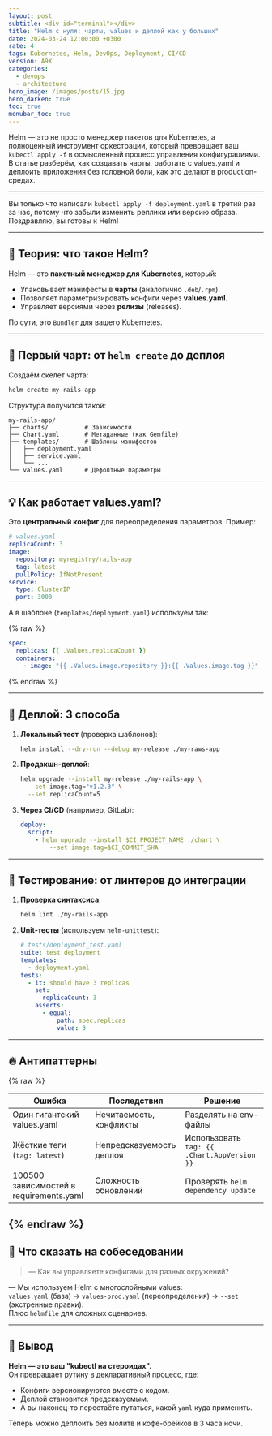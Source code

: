 ```yaml
---
layout: post
subtitle: <div id="terminal"></div>
title: "Helm с нуля: чарты, values и деплой как у больших"
date: 2024-03-24 12:00:00 +0300
rate: 4
tags: Kubernetes, Helm, DevOps, Deployment, CI/CD
version: A9X
categories:
  - devops
  - architecture
hero_image: /images/posts/15.jpg
hero_darken: true
toc: true
menubar_toc: true
---
```

Helm — это не просто менеджер пакетов для Kubernetes, а полноценный инструмент оркестрации, который превращает ваш `kubectl apply -f` в осмысленный процесс управления конфигурациями. В статье разберём, как создавать чарты, работать с values.yaml и деплоить приложения без головной боли, как это делают в production-средах.

---
Вы только что написали `kubectl apply -f deployment.yaml` в третий раз за час, потому что забыли изменить реплики или версию образа.  
Поздравляю, вы готовы к Helm!

---

## 🧠 Теория: что такое Helm?

Helm — это **пакетный менеджер для Kubernetes**, который:
- Упаковывает манифесты в **чарты** (аналогично `.deb`/`.rpm`).
- Позволяет параметризировать конфиги через **values.yaml**.
- Управляет версиями через **релизы** (releases).

По сути, это `Bundler` для вашего Kubernetes.

---

## 🔧 Первый чарт: от `helm create` до деплоя

Создаём скелет чарта:

```bash
helm create my-rails-app
```

Структура получится такой:

```
my-rails-app/
├── charts/          # Зависимости
├── Chart.yaml       # Метаданные (как Gemfile)
├── templates/       # Шаблоны манифестов
│   ├── deployment.yaml
│   ├── service.yaml
│   └── ...
└── values.yaml      # Дефолтные параметры
```

---

## 💡 Как работает values.yaml?

Это **центральный конфиг** для переопределения параметров. Пример:

```yaml
# values.yaml
replicaCount: 3
image:
  repository: myregistry/rails-app
  tag: latest
  pullPolicy: IfNotPresent
service:
  type: ClusterIP
  port: 3000
```

А в шаблоне (`templates/deployment.yaml`) используем так:

{% raw %}
```yaml
spec:
  replicas: {{ .Values.replicaCount }}
  containers:
    - image: "{{ .Values.image.repository }}:{{ .Values.image.tag }}"
```
{% endraw %}

---

## 🚀 Деплой: 3 способа

1. **Локальный тест** (проверка шаблонов):
   ```bash
   helm install --dry-run --debug my-release ./my-raws-app
   ```

2. **Продакшн-деплой**:
   ```bash
   helm upgrade --install my-release ./my-rails-app \
     --set image.tag="v1.2.3" \
     --set replicaCount=5
   ```

3. **Через CI/CD** (например, GitLab):
   ```yaml
   deploy:
     script:
       - helm upgrade --install $CI_PROJECT_NAME ./chart \
           --set image.tag=$CI_COMMIT_SHA
   ```

---

## 🧪 Тестирование: от линтеров до интеграции

1. **Проверка синтаксиса**:
   ```bash
   helm lint ./my-rails-app
   ```

2. **Unit-тесты** (используем `helm-unittest`):

   ```yaml
   # tests/deployment_test.yaml
   suite: test deployment
   templates:
     - deployment.yaml
   tests:
     - it: should have 3 replicas
       set:
         replicaCount: 3
       asserts:
         - equal:
             path: spec.replicas
             value: 3
   ```

---

## 🔥 Антипаттерны

{% raw %}

| Ошибка                          | Последствия                     | Решение                                                |
|---------------------------------|---------------------------------|--------------------------------------------------------|
| Один гигантский values.yaml     | Нечитаемость, конфликты         | Разделять на env-файлы                                 |
| Жёсткие теги (`tag: latest`)    | Непредсказуемость деплоя        | Использовать `tag: {{ .Chart.AppVersion }}` |
| 100500 зависимостей в requirements.yaml | Сложность обновлений | Проверять `helm dependency update`                     |


{% endraw %}
---

## 🎤 Что сказать на собеседовании

> — Как вы управляете конфигами для разных окружений?

— Мы используем Helm с многослойными values:  
`values.yaml` (база) → `values-prod.yaml` (переопределения) → `--set` (экстренные правки).  
Плюс `helmfile` для сложных сценариев.

---

## 🧾 Вывод

**Helm — это ваш "kubectl на стероидах".**  
Он превращает рутину в декларативный процесс, где:
- Конфиги версионируются вместе с кодом.
- Деплой становится предсказуемым.
- А вы наконец-то перестаёте путаться, какой `yaml` куда применить.

Теперь можно деплоить без молитв и кофе-брейков в 3 часа ночи.
